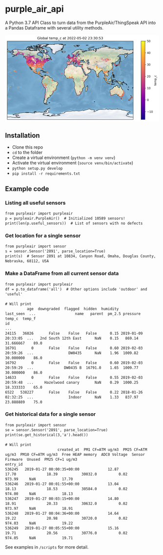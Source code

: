 # purple_air_api

A Python 3.7 API Class to turn data from the PurpleAir/ThingSpeak API into a Pandas Dataframe with several utility methods.

![](https://github.com/ReagentX/purple_air_api/blob/master/maps/sensor_map.png)

## Installation

- Clone this repo
- `cd` to the folder
- Create a virtual environment (`python -m venv venv`)
- Activate the virtual environment (`source venv/bin/activate`)
- `python setup.py develop`
- `pip install -r requirements.txt`

## Example code

### Listing all useful sensors

    from purpleair import purpleair
    p = purpleair.PurpleAir()  # Initialized 10589 sensors!
    print(len(p.useful_sensors))  # List of sensors with no defects


### Get location for a single sensor

    from purpleair import sensor
    s = sensor.Sensor('2891', parse_location=True)
    print(s)  # Sensor 2891 at 10834, Canyon Road, Omaha, Douglas County, Nebraska, 68112, USA

### Make a DataFrame from all current sensor data

    from purpleair import purpleair
    df = p.to_dataframe('all')  # Other options include 'outdoor' and 'useful'

    # Will print
              age  downgraded  flagged  hidden  humidity           last_seen  ...                  name   parent  pm_2.5 pressure     temp_c  temp_f
    id                                                                        ...
    24115   36026       False    False   False      0.15 2019-01-09 20:33:05  ...   2nd South 12th East      NaN    0.15   869.14  31.666667    89.0
    16791       0       False    False   False      0.60 2019-02-03 20:59:26  ...                DW0435      NaN    1.96  1009.82  30.000000    86.0
    16792       0       False    False   False      0.60 2019-02-03 20:59:29  ...              DW0435 B  16791.0    1.65  1009.77  30.000000    86.0
    14633       0       False    False   False      0.55 2019-02-03 20:59:48  ...     Hazelwood canary       NaN    0.29  1000.25  18.333333    65.0
    6522   538227       False    False   False      0.22 2018-01-26 02:32:25  ...                Indoor      NaN    1.33   837.97  23.888889    75.0


### Get historical data for a single sensor

    from purpleair import sensor
    se = sensor.Sensor('2891', parse_location=True)
    print(se.get_historical(3,'a').head())

    # Will print
                            created_at  PM1 CF=ATM ug/m3  PM25 CF=ATM ug/m3  PM10 CF=ATM ug/m3  Free HEAP memory  ADC0 Voltage  Sensor Firmware  Unused  PM25 CF=1 ug/m3
    entry_id
    536245   2019-01-27 00:00:35+00:00             12.87              17.70              18.39           30032.0          0.02           973.99     NaN            17.70
    536246   2019-01-27 00:01:55+00:00             13.04              18.13              18.53           30584.0          0.02           974.00     NaN            18.13
    536247   2019-01-27 00:03:15+00:00             14.80              18.91              20.33           30632.0          0.02           973.97     NaN            18.91
    536248   2019-01-27 00:04:36+00:00             14.64              19.22              20.98           30720.0          0.02           974.03     NaN            19.22
    536249   2019-01-27 00:05:55+00:00             15.16              19.71              20.56           30776.0          0.02           974.05     NaN            19.71

See examples in `/scripts` for more detail.
